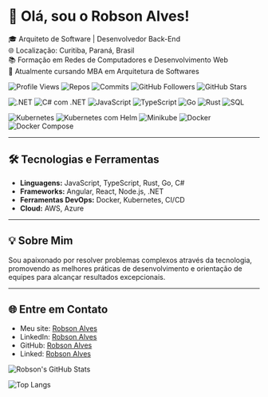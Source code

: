 # 👋 Olá, sou o Robson Alves!

🎓 Arquiteto de Software | Desenvolvedor Back-End  
🌐 Localização: Curitiba, Paraná, Brasil  
📚 Formação em Redes de Computadores e Desenvolvimento Web  
🚀 Atualmente cursando MBA em Arquitetura de Softwares  

![Profile Views](https://komarev.com/ghpvc/?username=robsonalvesdevbr&color=blue)
![Repos](https://badges.pufler.dev/repos/robsonalvesdevbr)
![Commits](https://badges.pufler.dev/commits/monthly/robsonalvesdevbr)
![GitHub Followers](https://img.shields.io/github/followers/robsonalvesdevbr?style=social)
![GitHub Stars](https://img.shields.io/github/stars/robsonalvesdevbr?style=social)

![.NET](https://img.shields.io/badge/.NET-512BD4?logo=dotnet&logoColor=white&style=flat-square)
![C# com .NET](https://img.shields.io/badge/C%23%20com%20.NET-512BD4?logo=dotnet&logoColor=white&style=flat-square)
![JavaScript](https://img.shields.io/badge/JavaScript-F7DF1E?logo=javascript&logoColor=black&style=flat-square)
![TypeScript](https://img.shields.io/badge/TypeScript-007ACC?logo=typescript&logoColor=white&style=flat-square)
![Go](https://img.shields.io/badge/Go-00ADD8?logo=go&logoColor=white&style=flat-square)
![Rust](https://img.shields.io/badge/Rust-000000?logo=rust&logoColor=white&style=flat-square)
![SQL](https://img.shields.io/badge/SQL-336791?logo=postgresql&logoColor=white&style=flat-square)

![Kubernetes](https://img.shields.io/badge/Kubernetes-326CE5?logo=kubernetes&logoColor=white&style=flat-square)
![Kubernetes com Helm](https://img.shields.io/badge/Kubernetes%20com%20Helm-0F1689?logo=helm&logoColor=white&style=flat-square)
![Minikube](https://img.shields.io/badge/Minikube-FCC624?logo=kubernetes&logoColor=white&style=flat-square)
![Docker](https://img.shields.io/badge/Docker-2496ED?logo=docker&logoColor=white&style=flat-square)
![Docker Compose](https://img.shields.io/badge/Docker%20Compose-2496ED?logo=docker&logoColor=white&style=flat-square)



---

## 🛠️ Tecnologias e Ferramentas
- **Linguagens:** JavaScript, TypeScript, Rust, Go, C#
- **Frameworks:** Angular, React, Node.js, .NET
- **Ferramentas DevOps:** Docker, Kubernetes, CI/CD
- **Cloud:** AWS, Azure

---

## 💡 Sobre Mim
Sou apaixonado por resolver problemas complexos através da tecnologia, promovendo as melhores práticas de desenvolvimento e orientação de equipes para alcançar resultados excepcionais.

---

## 🌐 Entre em Contato
- Meu site: [Robson Alves](https://www.robsonalves.dev.br)
- LinkedIn: [Robson Alves](https://www.linkedin.com/in/robson-curitiba/)
- GitHub: [Robson Alves](https://github.com/robsonalvesdevbr)
- Linked: [Robson Alves](https://www.instagram.com/robsondesenvolvimento)

![Robson's GitHub Stats](https://github-readme-stats.vercel.app/api?username=robsonalvesdevbr&show_icons=true&theme=radical)

![Top Langs](https://github-readme-stats.vercel.app/api/top-langs/?username=robsonalvesdevbr&layout=compact&theme=radical)
